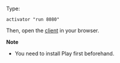 Type:

```
activator "run 8080"
```

Then, open the [client](http://jsbin.com/xefowizuyudu/1/watch?js,console) in your browser.

**Note**

* You need to install Play first beforehand.